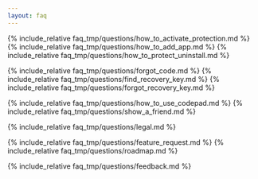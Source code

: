 ```yaml
---
layout: faq
---
```


{% include_relative faq_tmp/questions/how_to_activate_protection.md %}
{% include_relative faq_tmp/questions/how_to_add_app.md %}
{% include_relative faq_tmp/questions/how_to_protect_uninstall.md %}

{% include_relative faq_tmp/questions/forgot_code.md %}
{% include_relative faq_tmp/questions/find_recovery_key.md %}
{% include_relative faq_tmp/questions/forgot_recovery_key.md %}

{% include_relative faq_tmp/questions/how_to_use_codepad.md %}
{% include_relative faq_tmp/questions/show_a_friend.md %}

{% include_relative faq_tmp/questions/legal.md %}

{% include_relative faq_tmp/questions/feature_request.md %}
{% include_relative faq_tmp/questions/roadmap.md %}

{% include_relative faq_tmp/questions/feedback.md %}


